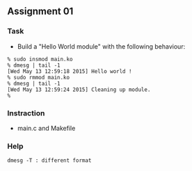 ## Assignment 01

### Task
- Build a "Hello World module" with the following behaviour:
```
% sudo insmod main.ko
% dmesg | tail -1
[Wed May 13 12:59:18 2015] Hello world !
% sudo rmmod main.ko
% dmesg | tail -1
[Wed May 13 12:59:24 2015] Cleaning up module.
%
```

### Instraction
- main.c and Makefile

### Help
```
dmesg -T : different format
```
